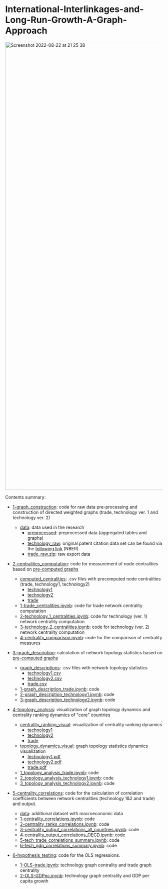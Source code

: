 # International-Interlinkages-and-Long-Run-Growth-A-Graph-Approach


<img width="1427" alt="Screenshot 2022-08-22 at 21 25 38" src="https://user-images.githubusercontent.com/77440257/186002508-23660d91-5787-45d9-986e-5cb35da08d28.png">

Contents summary:
- [1-graph_construction](https://github.com/anton-koshelev/International-Interlinkages-and-Long-Run-Growth-A-Graph-Approach/tree/main/1-graph_construction): code for raw data pre-processing and construction of directed weighted graphs (trade, technology ver. 1 and technology ver. 2)
  - [data](https://github.com/anton-koshelev/International-Interlinkages-and-Long-Run-Growth-A-Graph-Approach/tree/main/1-graph_construction/data): data used in the research
    - [preprocessed](https://github.com/anton-koshelev/International-Interlinkages-and-Long-Run-Growth-A-Graph-Approach/tree/main/1-graph_construction/data/preprocessed): preprocessed data (aggregated tables and graphs)
    - [technology_raw](https://github.com/anton-koshelev/International-Interlinkages-and-Long-Run-Growth-A-Graph-Approach/tree/main/1-graph_construction/data/technology_raw): original patent citation data set can be found via the [following link](https://www.nber.org/research/data/us-patents) (NBER)
    - [trade_raw.zip](https://github.com/anton-koshelev/International-Interlinkages-and-Long-Run-Growth-A-Graph-Approach/blob/main/1-graph_construction/data/trade_raw.zip): raw export data

- [2-centralities_computation](https://github.com/anton-koshelev/International-Interlinkages-and-Long-Run-Growth-A-Graph-Approach/tree/main/2-centralities_computation): code for measurement of node centralities based on [pre-computed graphs](https://github.com/anton-koshelev/International-Interlinkages-and-Long-Run-Growth-A-Graph-Approach/tree/main/1-graph_construction)
  - [computed_centralities](https://github.com/anton-koshelev/International-Interlinkages-and-Long-Run-Growth-A-Graph-Approach/tree/main/2-centralities_computation/computed_centralities): .csv files with precomputed node centralities (trade, technology1, technology2)
    - [technology1](https://github.com/anton-koshelev/International-Interlinkages-and-Long-Run-Growth-A-Graph-Approach/tree/main/2-centralities_computation/computed_centralities/technology1)
    - [technology2](https://github.com/anton-koshelev/International-Interlinkages-and-Long-Run-Growth-A-Graph-Approach/tree/main/2-centralities_computation/computed_centralities/technology2)
    - [trade](https://github.com/anton-koshelev/International-Interlinkages-and-Long-Run-Growth-A-Graph-Approach/tree/main/2-centralities_computation/computed_centralities/trade)
  - [1-trade_centralities.ipynb](https://github.com/anton-koshelev/International-Interlinkages-and-Long-Run-Growth-A-Graph-Approach/blob/main/2-centralities_computation/1-trade_centralities.ipynb): code for trade network centrality computation
  - [2-technology_1_centralities.ipynb](https://github.com/anton-koshelev/International-Interlinkages-and-Long-Run-Growth-A-Graph-Approach/blob/main/2-centralities_computation/2-technology_1_centralities.ipynb): code for technology (ver. 1) network centrality computation
  - [3-technology_2_centralities.ipynb](https://github.com/anton-koshelev/International-Interlinkages-and-Long-Run-Growth-A-Graph-Approach/blob/main/2-centralities_computation/3-technology_2_centralities.ipynb): code for technology (ver. 2) network centrality computation
  - [4-centrality_comparison.ipynb](https://github.com/anton-koshelev/International-Interlinkages-and-Long-Run-Growth-A-Graph-Approach/blob/main/2-centralities_computation/4-centrality_comparison.ipynb): code for the comparison of centrality measures

- [3-graph_description](https://github.com/anton-koshelev/International-Interlinkages-and-Long-Run-Growth-A-Graph-Approach/tree/main/3-graph_description): calculation of network topology statistics based on [pre-computed graphs](https://github.com/anton-koshelev/International-Interlinkages-and-Long-Run-Growth-A-Graph-Approach/tree/main/1-graph_construction)
  - [graph_descriptions](https://github.com/anton-koshelev/International-Interlinkages-and-Long-Run-Growth-A-Graph-Approach/tree/main/3-graph_description/graph_descriptions): .csv files with network topology statistics
    - [technology1.csv](https://github.com/anton-koshelev/International-Interlinkages-and-Long-Run-Growth-A-Graph-Approach/blob/main/3-graph_description/graph_descriptions/technology1.csv)
    - [technology2.csv](https://github.com/anton-koshelev/International-Interlinkages-and-Long-Run-Growth-A-Graph-Approach/blob/main/3-graph_description/graph_descriptions/technology2.csv)
    - [trade.csv](https://github.com/anton-koshelev/International-Interlinkages-and-Long-Run-Growth-A-Graph-Approach/blob/main/3-graph_description/graph_descriptions/trade.csv)
  - [1-graph_description_trade.ipynb](https://github.com/anton-koshelev/International-Interlinkages-and-Long-Run-Growth-A-Graph-Approach/blob/main/3-graph_description/1-graph_description_trade.ipynb): code
  - [2-graph_description_technology1.ipynb](https://github.com/anton-koshelev/International-Interlinkages-and-Long-Run-Growth-A-Graph-Approach/blob/main/3-graph_description/2-graph_description_technology1.ipynb): code
  - [3-graph_description_technology2.ipynb](https://github.com/anton-koshelev/International-Interlinkages-and-Long-Run-Growth-A-Graph-Approach/blob/main/3-graph_description/3-graph_description_technology2.ipynb): code

- [4-topology_analysis](https://github.com/anton-koshelev/International-Interlinkages-and-Long-Run-Growth-A-Graph-Approach/tree/main/4-topology_analysis): visualization of graph topology dynamics and centrality ranking dynamics of "core" countries
  - [centrality_ranking_visual](https://github.com/anton-koshelev/International-Interlinkages-and-Long-Run-Growth-A-Graph-Approach/tree/main/4-topology_analysis/centrality_ranking_visual): visualization of centrality ranking dynamics
    - [technology1](https://github.com/anton-koshelev/International-Interlinkages-and-Long-Run-Growth-A-Graph-Approach/tree/main/4-topology_analysis/centrality_ranking_visual/technology1)
    - [technology2](https://github.com/anton-koshelev/International-Interlinkages-and-Long-Run-Growth-A-Graph-Approach/tree/main/4-topology_analysis/centrality_ranking_visual/technology2)
    - [trade](https://github.com/anton-koshelev/International-Interlinkages-and-Long-Run-Growth-A-Graph-Approach/tree/main/4-topology_analysis/centrality_ranking_visual/trade)
  - [topology_dynamics_visual](https://github.com/anton-koshelev/International-Interlinkages-and-Long-Run-Growth-A-Graph-Approach/tree/main/4-topology_analysis/topology_dynamics_visual): graph topology statistics dynamics visualization
    - [technology1.pdf](https://github.com/anton-koshelev/International-Interlinkages-and-Long-Run-Growth-A-Graph-Approach/blob/main/4-topology_analysis/topology_dynamics_visual/technology1.pdf)
    - [technology2.pdf](https://github.com/anton-koshelev/International-Interlinkages-and-Long-Run-Growth-A-Graph-Approach/blob/main/4-topology_analysis/topology_dynamics_visual/technology2.pdf)
    - [trade.pdf](https://github.com/anton-koshelev/International-Interlinkages-and-Long-Run-Growth-A-Graph-Approach/blob/main/4-topology_analysis/topology_dynamics_visual/trade.pdf) 
  - [1_topology_analysis_trade.ipynb](https://github.com/anton-koshelev/International-Interlinkages-and-Long-Run-Growth-A-Graph-Approach/blob/main/4-topology_analysis/1_topology_analysis_trade.ipynb): code
  - [2_topology_analysis_technology1.ipynb](https://github.com/anton-koshelev/International-Interlinkages-and-Long-Run-Growth-A-Graph-Approach/blob/main/4-topology_analysis/2_topology_analysis_technology1.ipynb): code
  - [3_topology_analysis_technology2.ipynb](https://github.com/anton-koshelev/International-Interlinkages-and-Long-Run-Growth-A-Graph-Approach/blob/main/4-topology_analysis/3_topology_analysis_technology2.ipynb): code


- [5-centrality_correlations](https://github.com/anton-koshelev/International-Interlinkages-and-Long-Run-Growth-A-Graph-Approach/tree/main/5-centrality_correlations): code for the calculation of correlation coefficients between network centralities (technology 1&2 and trade) and output.
  - [data](https://github.com/anton-koshelev/International-Interlinkages-and-Long-Run-Growth-A-Graph-Approach/tree/main/5-centrality_correlations/data): additional dataset with macroeconomic data
  - [1-centrality_correlations.ipynb](https://github.com/anton-koshelev/International-Interlinkages-and-Long-Run-Growth-A-Graph-Approach/blob/main/5-centrality_correlations/1-centrality_correlations.ipynb): code
  - [2-centrality_ranks_correlations.ipynb](https://github.com/anton-koshelev/International-Interlinkages-and-Long-Run-Growth-A-Graph-Approach/blob/main/5-centrality_correlations/2-centrality_ranks_correlations.ipynb): code
  - [3-centrality_output_correlations_all_countries.ipynb](https://github.com/anton-koshelev/International-Interlinkages-and-Long-Run-Growth-A-Graph-Approach/blob/main/5-centrality_correlations/3-centrality_output_correlations_all_countries.ipynb): code
  - [4-centrality_output_correlations_OECD.ipynb](https://github.com/anton-koshelev/International-Interlinkages-and-Long-Run-Growth-A-Graph-Approach/blob/main/5-centrality_correlations/4-centrality_output_correlations_OECD.ipynb): code
  - [5-tech_trade_correlations_summary.ipynb](https://github.com/anton-koshelev/International-Interlinkages-and-Long-Run-Growth-A-Graph-Approach/blob/main/5-centrality_correlations/5-tech_trade_correlations_summary.ipynb): code
  - [6-tech_gdp_correlations_summary.ipynb](https://github.com/anton-koshelev/International-Interlinkages-and-Long-Run-Growth-A-Graph-Approach/blob/main/5-centrality_correlations/6-tech_gdp_correlations_summary.ipynb): code


- [6-hypothesis_testing](https://github.com/anton-koshelev/International-Interlinkages-and-Long-Run-Growth-A-Graph-Approach/tree/main/6-hypothesis_testing): code for the OLS regressions.
  - [1-OLS-trade.ipynb](https://github.com/anton-koshelev/International-Interlinkages-and-Long-Run-Growth-A-Graph-Approach/blob/main/6-hypothesis_testing/1-OLS-trade.ipynb): technology graph centrality and trade graph centrality
  - [2-OLS-GDPpc.ipynb](https://github.com/anton-koshelev/International-Interlinkages-and-Long-Run-Growth-A-Graph-Approach/blob/main/6-hypothesis_testing/2-OLS-GDPpc.ipynb): technology graph centrality and GDP per capita growth
